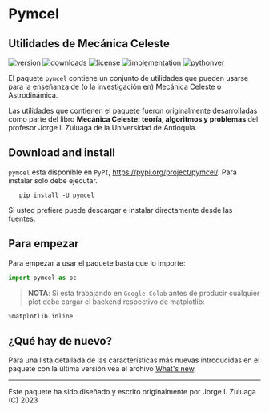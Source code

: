 # Pymcel

## Utilidades de Mecánica Celeste

[![version](https://img.shields.io/pypi/v/pymcel?color=blue)](https://pypi.org/project/pymcel/)
[![downloads](https://img.shields.io/pypi/dw/pymcel)](https://pypi.org/project/pymcel/)
[![license](https://img.shields.io/pypi/l/pymcel)](https://pypi.org/project/pymcel/)
[![implementation](https://img.shields.io/pypi/implementation/pymcel)](https://pypi.org/project/pymcel/)
[![pythonver](https://img.shields.io/pypi/pyversions/pymcel)](https://pypi.org/project/pymcel/)

El paquete `pymcel` contiene un conjunto de utilidades que pueden
usarse para la enseñanza de (o la investigación en) Mecánica Celeste o
Astrodinámica.

Las utilidades que contienen el paquete fueron originalmente
desarrolladas como parte del libro **Mecánica Celeste: teoría,
algoritmos y problemas** del profesor Jorge I. Zuluaga de la
Universidad de Antioquia.

## Download and install

`pymcel` esta disponible en `PyPI`, https://pypi.org/project/pymcel/.
Para instalar solo debe ejecutar.

```
   pip install -U pymcel
```

Si usted prefiere puede descargar e instalar directamente desde las 
[fuentes](https://pypi.org/project/pymcel/#files).

## Para empezar

Para empezar a usar el paquete basta que lo importe:

```python
import pymcel as pc
```

> **NOTA**: Si esta trabajando en `Google Colab` antes de producir cualquier plot debe cargar el 
  backend respectivo de matplotlib:

  ```python
  %matplotlib inline
  ```

## ¿Qué hay de nuevo?

Para una lista detallada de las características más nuevas
introducidas en el paquete con la última versión vea el archivo
[What's
new](https://github.com/seap-udea/pymcel-public/blob/master/WHATSNEW.md).

------------

Este paquete ha sido diseñado y escrito originalmente por Jorge I. Zuluaga (C) 2023
